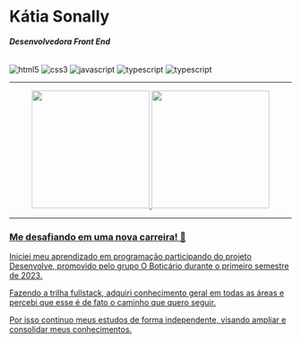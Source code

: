# Kátia Sonally #
***Desenvolvedora Front End***

<div style="display: inline_block"><br/>
  <img align ="center" alt="html5" src="https://img.shields.io/badge/HTML-239120?style=for-the-badge&logo=html5&logoColor=white" />
  <img align ="center" alt="css3" src="https://img.shields.io/badge/CSS-239120?&style=for-the-badge&logo=css3&logoColor=white" />
  <img align ="center" alt="javascript" src="https://img.shields.io/badge/JavaScript-F7DF1E?style=for-the-badge&logo=javascript&logoColor=black" />
  <img align ="center" alt="typescript" src="https://img.shields.io/badge/TypeScript-007ACC?style=for-the-badge&logo=typescript&logoColor=white" />
  <img align ="center" alt="typescript" src="https://img.shields.io/badge/React-20232A?style=for-the-badge&logo=react&logoColor=61DAFB" />
  

</div>

---

<div align="center">
  <a href="https://github.com/KatiaSonally">
  <img height="210em" src="https://github-readme-stats.vercel.app/api/top-langs/?username=KatiaSonally"/>
  <img height="210em" src="https://github-readme-streak-stats.herokuapp.com/?user=KatiaSonally&theme=default&hide_border=false"/>
</div>

---
### Me desafiando em uma nova carreira! 🚀

Iniciei meu aprendizado em programação participando do projeto Desenvolve, promovido pelo grupo O Boticário durante o primeiro semestre de 2023.

Fazendo a trilha fullstack, adquiri conhecimento geral em todas as áreas e percebi que esse é de fato o caminho que quero seguir. 

Por isso continuo meus estudos de forma independente, visando ampliar e consolidar meus conhecimentos.
